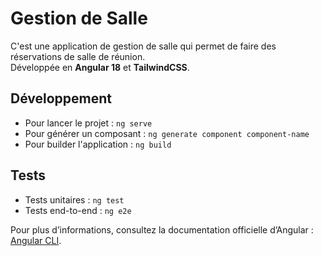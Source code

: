 # Gestion de Salle

C'est une application de gestion de salle qui permet de faire des réservations de salle de réunion.  
Développée en **Angular 18** et **TailwindCSS**.

## Développement

- Pour lancer le projet : `ng serve`
- Pour générer un composant : `ng generate component component-name`
- Pour builder l'application : `ng build`

## Tests

- Tests unitaires : `ng test`
- Tests end-to-end : `ng e2e`

Pour plus d’informations, consultez la documentation officielle d’Angular : [Angular CLI](https://angular.dev/tools/cli).
